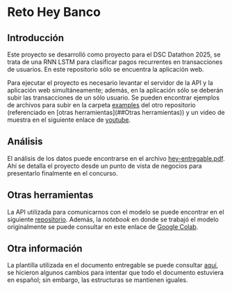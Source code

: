 # Reto Hey Banco

## Introducción

Este proyecto se desarrolló como proyecto para el DSC Datathon 2025, se trata de una RNN LSTM para clasificar pagos recurrentes en transacciones de usuarios. En este repositorio sólo se encuentra la aplicación web.

Para ejecutar el proyecto es necesario levantar el servidor de la API y la aplicación web simultáneamente; además, en la aplicación sólo se deberán subir las transacciones de un sólo usuario. Se pueden encontrar ejemplos de archivos para subir en la carpeta [examples](https://github.com/rogelio-02/hey-lstm-predictor/tree/master/examples) del otro repositorio (referenciado en [otras herramientas](##Otras herramientas)) y un video de muestra en el siguiente enlace de [youtube](https://youtu.be/JYptV3NMq5Q).

## Análisis

El análisis de los datos puede encontrarse en el archivo [hey-entregable.pdf](https://drive.google.com/file/d/1wDMchCnYyu_GQvBFDz_s3uVxicO9FJZU/view?usp=sharing). Ahí se detalla el proyecto desde un punto de vista de negocios para presentarlo finalmente en el concurso.

## Otras herramientas

La API utilizada para comunicarnos con el modelo se puede encontrar en el siguiente [repositorio](https://github.com/rogelio-02/hey-lstm-predictor). Además, la *notebook* en donde se trabajó el modelo originalmente se puede consultar en este enlace de [Google Colab](https://colab.research.google.com/drive/14-mf51jMVzJrPc6f9odTALKjmC52QYT8#scrollTo=5Oci_OAWPOcH).

## Otra información

La plantilla utilizada en el documento entregable se puede consultar [aquí](https://www.latextemplates.com/template/sullivan-business-report), se hicieron algunos cambios para intentar que todo el documento estuviera en español; sin embargo, las estructuras se mantienen iguales.

